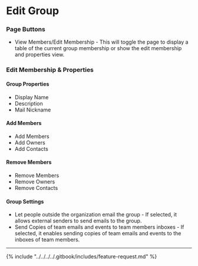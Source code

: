 # Edit Group

### Page Buttons

* View Members/Edit Membership - This will toggle the page to display a table of the current group membership or show the edit membership and properties view.

### Edit Membership & Properties

#### Group Properties

* Display Name
* Description
* Mail Nickname

#### Add Members

* Add Members
* Add Owners
* Add Contacts

#### Remove Members

* Remove Members
* Remove Owners
* Remove Contacts

#### Group Settings

* Let people outside the organization email the group - If selected, it allows external senders to send emails to the group.
* Send Copies of team emails and events to team members inboxes - If selected, it enables sending copies of team emails and events to the inboxes of team members.

***

{% include "../../../../.gitbook/includes/feature-request.md" %}
